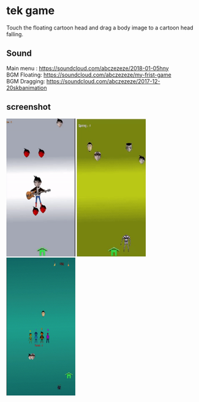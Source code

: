 # tek game 
Touch the floating cartoon head and drag a body image to a cartoon head falling.

## Sound
Main menu : https://soundcloud.com/abczezeze/2018-01-05hny<br>
BGM Floating: https://soundcloud.com/abczezeze/my-frist-game<br>
BGM Dragging: https://soundcloud.com/abczezeze/2017-12-20skbanimation

## screenshot
<img src="https://github.com/abczezeze/tek-game/blob/main/ss/tek_floating.gif" width="180" height="360">
<img src="https://github.com/abczezeze/tek-game/blob/main/ss/tek_darg.gif" width="180" height="360">
<img src="https://github.com/abczezeze/tek-game/blob/main/ss/tek_swipe.gif" width="180" height="360">

